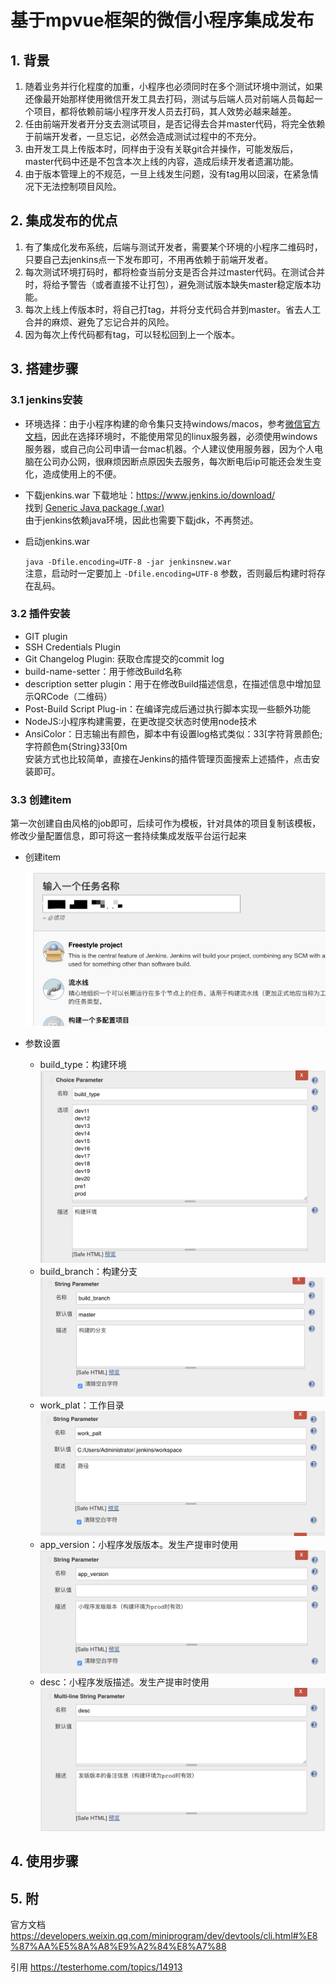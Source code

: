 # 基于mpvue框架的微信小程序集成发布

## 1. 背景

1. 随着业务并行化程度的加重，小程序也必须同时在多个测试环境中测试，如果还像最开始那样使用微信开发工具去打码，测试与后端人员对前端人员每起一个项目，都将依赖前端小程序开发人员去打码，其人效势必越来越差。
2. 任由前端开发者开分支去测试项目，是否记得去合并master代码，将完全依赖于前端开发者，一旦忘记，必然会造成测试过程中的不充分。
3. 由开发工具上传版本时，同样由于没有关联git合并操作，可能发版后，master代码中还是不包含本次上线的内容，造成后续开发者遗漏功能。
4. 由于版本管理上的不规范，一旦上线发生问题，没有tag用以回滚，在紧急情况下无法控制项目风险。

## 2. 集成发布的优点

1. 有了集成化发布系统，后端与测试开发者，需要某个环境的小程序二维码时，只要自己去jenkins点一下发布即可，不用再依赖于前端开发者。
2. 每次测试环境打码时，都将检查当前分支是否合并过master代码。在测试合并时，将给予警告（或者直接不让打包），避免测试版本缺失master稳定版本功能。
3. 每次上线上传版本时，将自己打tag，并将分支代码合并到master。省去人工合并的麻烦、避免了忘记合并的风险。
4. 因为每次上传代码都有tag，可以轻松回到上一个版本。

## 3. 搭建步骤

### 3.1 jenkins安装

* 环境选择：由于小程序构建的命令集只支持windows/macos，参考[微信官方文档](https://developers.weixin.qq.com/miniprogram/dev/devtools/cli.html#%E8%87%AA%E5%8A%A8%E9%A2%84%E8%A7%88)，因此在选择环境时，不能使用常见的linux服务器，必须使用windows服务器，或自己向公司申请一台mac机器。个人建议使用服务器，因为个人电脑在公司办公网，很麻烦因断点原因失去服务，每次断电后ip可能还会发生变化，造成使用上的不便。

* 下载jenkins.war
    下载地址：https://www.jenkins.io/download/  
    找到 [Generic Java package (.war)](http://mirrors.jenkins.io/war-stable/latest/jenkins.war)  
    由于jenkins依赖java环境，因此也需要下载jdk，不再赘述。

* 启动jenkins.war

    `java -Dfile.encoding=UTF-8 -jar jenkinsnew.war`  
    注意，启动时一定要加上 `-Dfile.encoding=UTF-8` 参数，否则最后构建时将存在乱码。

### 3.2 插件安装

* GIT plugin
* SSH Credentials Plugin
* Git Changelog Plugin: 获取仓库提交的commit log
* build-name-setter：用于修改Build名称
* description setter plugin：用于在修改Build描述信息，在描述信息中增加显示QRCode（二维码）
* Post-Build Script Plug-in：在编译完成后通过执行脚本实现一些额外功能
* NodeJS:小程序构建需要，在更改提交状态时使用node技术
* AnsiColor：日志输出有颜色，脚本中有设置log格式类似：33[字符背景颜色;字符颜色m{String}33[0m  
安装方式也比较简单，直接在Jenkins的插件管理页面搜索上述插件，点击安装即可。

### 3.3 创建item

第一次创建自由风格的job即可，后续可作为模板，针对具体的项目复制该模板，修改少量配置信息，即可将这一套持续集成发版平台运行起来  
* 创建item

    ![创建item](images/WX20200503-090250@2x.png)

* 参数设置  

  * build_type：构建环境
    ![构建环境](images/WX20200503-090856@2x.png)
  * build_branch：构建分支  
  ![构建分支](images/WX20200503-091301@2x.png)
  * work_plat：工作目录
  ![工作目录](images/WX20200503-091356@2x.png)
  * app_version：小程序发版版本。发生产提审时使用  
  ![小程序发版版本](images/WX20200503-091509@2x.png)
  * desc：小程序发版描述。发生产提审时使用  
  ![小程序发版描述](images/WX20200503-091618@2x.png)
  

## 4. 使用步骤

## 5. 附 

官方文档
https://developers.weixin.qq.com/miniprogram/dev/devtools/cli.html#%E8%87%AA%E5%8A%A8%E9%A2%84%E8%A7%88

引用
https://testerhome.com/topics/14913




